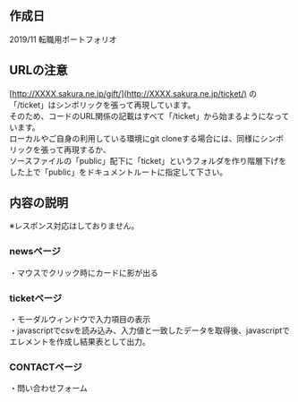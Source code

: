 ## 作成日
2019/11 転職用ポートフォリオ

## URLの注意
[http://XXXX.sakura.ne.jp/gift/](http://XXXX.sakura.ne.jp/ticket/) の「/ticket」はシンボリックを張って再現しています。  
そのため、コードのURL関係の記載はすべて「/ticket」から始まるようになっています。　  
ローカルやご自身の利用している環境にgit cloneする場合には、同様にシンボリックを張って再現するか、  
ソースファイルの「public」配下に「ticket」というフォルダを作り階層下げをした上で「public」をドキュメントルートに指定して下さい。  

## 内容の説明
※レスポンス対応はしておりません。

### newsページ
・マウスでクリック時にカードに影が出る  

### ticketページ
・モーダルウィンドウで入力項目の表示  
・javascriptでcsvを読み込み、入力値と一致したデータを取得後、javascriptでエレメントを作成し結果表として出力。  

### CONTACTページ
・問い合わせフォーム
 
